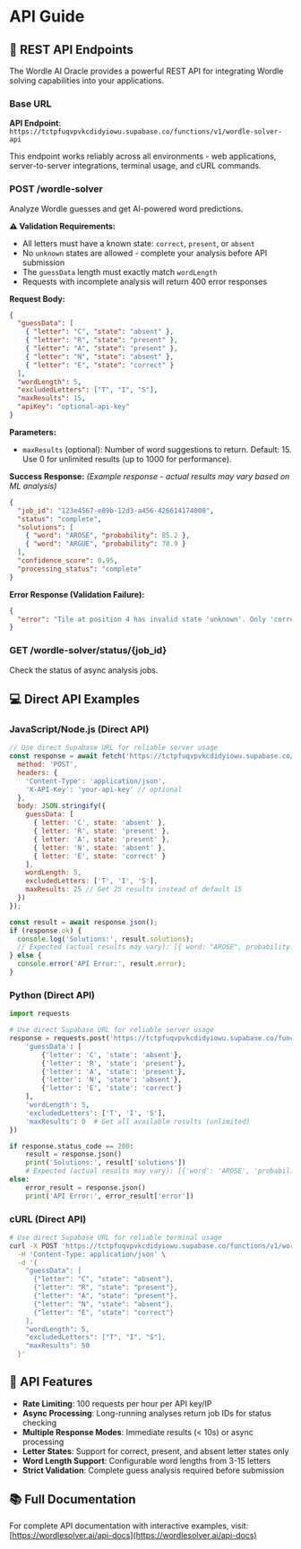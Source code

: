 
# API Guide

## 🔌 REST API Endpoints

The Wordle AI Oracle provides a powerful REST API for integrating Wordle solving capabilities into your applications.

### Base URL

**API Endpoint**: `https://tctpfuqvpvkcdidyiowu.supabase.co/functions/v1/wordle-solver-api`

This endpoint works reliably across all environments - web applications, server-to-server integrations, terminal usage, and cURL commands.

### POST /wordle-solver
Analyze Wordle guesses and get AI-powered word predictions.

**⚠️ Validation Requirements:**
- All letters must have a known state: `correct`, `present`, or `absent`
- No `unknown` states are allowed - complete your analysis before API submission
- The `guessData` length must exactly match `wordLength`
- Requests with incomplete analysis will return 400 error responses

**Request Body:**
```json
{
  "guessData": [
    { "letter": "C", "state": "absent" },
    { "letter": "R", "state": "present" },
    { "letter": "A", "state": "present" },
    { "letter": "N", "state": "absent" },
    { "letter": "E", "state": "correct" }
  ],
  "wordLength": 5,
  "excludedLetters": ["T", "I", "S"],
  "maxResults": 15,
  "apiKey": "optional-api-key"
}
```

**Parameters:**
- `maxResults` (optional): Number of word suggestions to return. Default: 15. Use 0 for unlimited results (up to 1000 for performance).

**Success Response:** *(Example response - actual results may vary based on ML analysis)*
```json
{
  "job_id": "123e4567-e89b-12d3-a456-426614174000",
  "status": "complete",
  "solutions": [
    { "word": "AROSE", "probability": 85.2 },
    { "word": "ARGUE", "probability": 78.9 }
  ],
  "confidence_score": 0.95,
  "processing_status": "complete"
}
```

**Error Response (Validation Failure):**
```json
{
  "error": "Tile at position 4 has invalid state 'unknown'. Only 'correct', 'present', and 'absent' are allowed. All tiles must have a known state"
}
```

### GET /wordle-solver/status/{job_id}
Check the status of async analysis jobs.


## 💻 Direct API Examples

### JavaScript/Node.js (Direct API)
```javascript
// Use direct Supabase URL for reliable server usage
const response = await fetch('https://tctpfuqvpvkcdidyiowu.supabase.co/functions/v1/wordle-solver-api', {
  method: 'POST',
  headers: {
    'Content-Type': 'application/json',
    'X-API-Key': 'your-api-key' // optional
  },
  body: JSON.stringify({
    guessData: [
      { letter: 'C', state: 'absent' },
      { letter: 'R', state: 'present' },
      { letter: 'A', state: 'present' },
      { letter: 'N', state: 'absent' },
      { letter: 'E', state: 'correct' }
    ],
    wordLength: 5,
    excludedLetters: ['T', 'I', 'S'],
    maxResults: 25 // Get 25 results instead of default 15
  })
});

const result = await response.json();
if (response.ok) {
  console.log('Solutions:', result.solutions);
  // Expected (actual results may vary): [{ word: "AROSE", probability: 85.2 }, { word: "ARGUE", probability: 78.9 }]
} else {
  console.error('API Error:', result.error);
}
```

### Python (Direct API)
```python
import requests

# Use direct Supabase URL for reliable server usage
response = requests.post('https://tctpfuqvpvkcdidyiowu.supabase.co/functions/v1/wordle-solver-api', json={
    'guessData': [
        {'letter': 'C', 'state': 'absent'},
        {'letter': 'R', 'state': 'present'},
        {'letter': 'A', 'state': 'present'},
        {'letter': 'N', 'state': 'absent'},
        {'letter': 'E', 'state': 'correct'}
    ],
    'wordLength': 5,
    'excludedLetters': ['T', 'I', 'S'],
    'maxResults': 0  # Get all available results (unlimited)
})

if response.status_code == 200:
    result = response.json()
    print('Solutions:', result['solutions'])
    # Expected (actual results may vary): [{'word': 'AROSE', 'probability': 85.2}, {'word': 'ARGUE', 'probability': 78.9}]
else:
    error_result = response.json()
    print('API Error:', error_result['error'])
```

### cURL (Direct API)
```bash
# Use direct Supabase URL for reliable terminal usage
curl -X POST 'https://tctpfuqvpvkcdidyiowu.supabase.co/functions/v1/wordle-solver-api' \
  -H 'Content-Type: application/json' \
  -d '{
    "guessData": [
      {"letter": "C", "state": "absent"},
      {"letter": "R", "state": "present"},
      {"letter": "A", "state": "present"},
      {"letter": "N", "state": "absent"},
      {"letter": "E", "state": "correct"}
    ],
    "wordLength": 5,
    "excludedLetters": ["T", "I", "S"],
    "maxResults": 50
  }'
```

## 🔧 API Features
- **Rate Limiting**: 100 requests per hour per API key/IP
- **Async Processing**: Long-running analyses return job IDs for status checking
- **Multiple Response Modes**: Immediate results (< 10s) or async processing
- **Letter States**: Support for correct, present, and absent letter states only
- **Word Length Support**: Configurable word lengths from 3-15 letters
- **Strict Validation**: Complete guess analysis required before submission

## 📚 Full Documentation
For complete API documentation with interactive examples, visit: [https://wordlesolver.ai/api-docs](https://wordlesolver.ai/api-docs)
